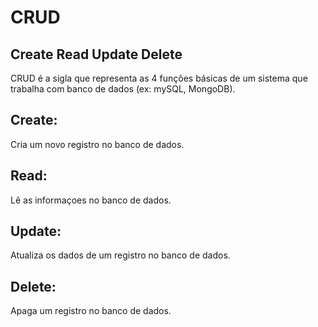 # CRUD
## Create Read Update Delete  

CRUD é a sigla que representa as 4 funções básicas de um sistema que trabalha com banco de dados (ex: mySQL, MongoDB).

## Create:
Cria um novo registro no banco de dados.
## Read:
Lê as informaçoes no banco de dados.
## Update:
Atualiza os dados de um registro no banco de dados.
## Delete:
Apaga um registro no banco de dados.

